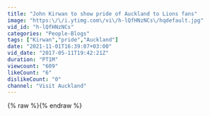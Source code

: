 ```yaml
---
title: "John Kirwan to show pride of Auckland to Lions fans"
image: "https:\/\/i.ytimg.com\/vi\/h-lQfHNzNCs\/hqdefault.jpg"
vid_id: "h-lQfHNzNCs"
categories: "People-Blogs"
tags: ["Kirwan","pride","Auckland"]
date: "2021-11-01T16:39:07+03:00"
vid_date: "2017-05-11T19:42:21Z"
duration: "PT1M"
viewcount: "609"
likeCount: "6"
dislikeCount: "0"
channel: "Visit Auckland"
---
```

{% raw %}{% endraw %}
